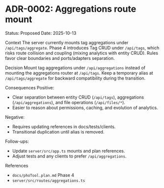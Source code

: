 # ADR-0002: Aggregations route mount

Status: Proposed
Date: 2025-10-13

Context
The server currently mounts tag aggregations under `/api/tags/aggregate`. Phase 4 introduces Tag CRUD under `/api/tags`, which risks route collision and coupling (mixing analytics with entity CRUD). Rules favor clear boundaries and ports/adapters separation.

Decision
Mount tag aggregations under `/api/aggregations` instead of mounting the aggregations router at `/api/tags`. Keep a temporary alias at `/api/tags/aggregate` for backward compatibility during the transition.

Consequences
Positive:
- Clear separation between entity CRUD (`/api/tags`), aggregations (`/api/aggregations`), and file operations (`/api/files/*`).
- Easier to reason about permissions, caching, and evolution of analytics.

Negative:
- Requires updating references in docs/tests/clients.
- Transitional duplication until alias is removed.

Follow-ups:
- Update `server/src/app.ts` mounts and plan references.
- Adjust tests and any clients to prefer `/api/aggregations`.

References
- `docs/phoTool.plan.md` Phase 4
- `server/src/routes/aggregations.ts`

